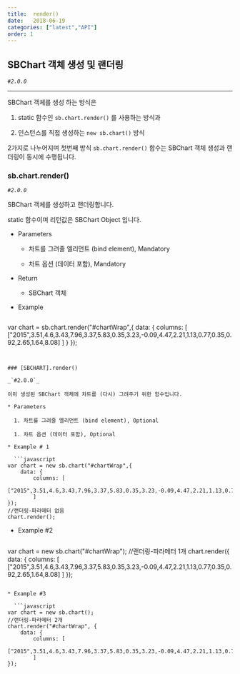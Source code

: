 ```yaml
---
title:  render()
date:   2018-06-19
categories: ["latest","API"]
order: 1
---
```


## SBChart 객체 생성 및 랜더링

_`#2.0.0`_

---

SBChart 객체를 생성 하는 방식은 

1. static 함수인 <code>sb.chart.render()</code> 를 사용하는 방식과

1. 인스턴스를 직접 생성하는  <code>new sb.chart()</code> 방식

2가지로 나누어지며 첫번째 방식 <code>sb.chart.render()</code> 함수는 SBChart 객체 생성과 랜더링이 동시에 수행됩니다.


### sb.chart.render()

_`#2.0.0`_

SBChart 객체를 생성하고 랜더링합니다.

static 함수이며 리턴값은 SBChart Object 입니다.

* Parameters

  * 차트를 그려줄 엘리먼트 (bind element), Mandatory 

  * 차트 옵션 (데이터 포함), Mandatory

* Return

  * SBChart 객체

* Example

  ```javascript
var chart = sb.chart.render("#chartWrap",{
    data: {
        columns: [
            ["2015",3.51,4.6,3.43,7.96,3.37,5.83,0.35,3.23,-0.09,4.47,2.21,1.13,0.77,0.35,0.92,2.65,1.64,8.08]
        ]
    }
});
```


### [SBCHART].render()

_`#2.0.0`_

이미 생성된 SBChart 객체에 차트를 (다시) 그려주기 위한 함수입니다.

* Parameters

  1. 차트를 그려줄 엘리먼트 (bind element), Optional

  1. 차트 옵션 (데이터 포함), Optional

* Example # 1

  ```javascript
var chart = new sb.chart("#chartWrap",{
    data: {
        columns: [
            ["2015",3.51,4.6,3.43,7.96,3.37,5.83,0.35,3.23,-0.09,4.47,2.21,1.13,0.77,0.35,0.92,2.65,1.64,8.08]
        ]
});
//랜더링-파라메터 없음
chart.render();
```

* Example #2

  ```javascript
var chart = new sb.chart("#chartWrap");
//랜더링-파라메터 1개
chart.render({
    data: {
        columns: [
            ["2015",3.51,4.6,3.43,7.96,3.37,5.83,0.35,3.23,-0.09,4.47,2.21,1.13,0.77,0.35,0.92,2.65,1.64,8.08]
        ]
});
```

* Example #3

  ```javascript
var chart = new sb.chart();
//랜더링-파라메터 2개
chart.render("#chartWrap", {
    data: {
        columns: [
            ["2015",3.51,4.6,3.43,7.96,3.37,5.83,0.35,3.23,-0.09,4.47,2.21,1.13,0.77,0.35,0.92,2.65,1.64,8.08]
        ]
});
```
